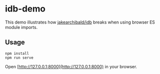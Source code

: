 # idb-demo

This demo illustrates how [jakearchibald/idb](https://github.com/jakearchibald/idb)
breaks when using browser ES module imports.

## Usage

```
npm install
npm run serve
```

Open [http://127.0.0.1:8000](http://127.0.0.1:8000) in your browser.
